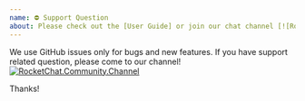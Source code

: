 ```yaml
---
name: ⛔ Support Question
about: Please check out the [User Guide] or join our chat channel [![RocketChat.Community.Channel][chat-badge]][chat-link]
---
```


We use GitHub issues only for bugs and new features. If you have support related question, 
please come to our channel!  
[![RocketChat.Community.Channel](https://chat.carlspring.org/images/join-chat.svg)](https://chat.carlspring.org/channel/community)

Thanks!

[User Guide]: https://strongbox.github.io/user-guide/getting-started.html
[chat-badge]: https://chat.carlspring.org/images/join-chat.svg
[chat-link]: https://chat.carlspring.org/channel/community
